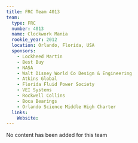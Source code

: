 ```yaml
---
title: FRC Team 4013
team:
  type: FRC
  number: 4013
  name: Clockwork Mania
  rookie_year: 2012
  location: Orlando, Florida, USA
  sponsors:
    - Lockheed Martin
    - Best Buy
    - NASA
    - Walt Disney World Co Design & Engineering
    - Atkins Global
    - Florida Fluid Power Society
    - VEI Systems
    - Rockwell Collins
    - Boca Bearings
    - Orlando Science Middle High Charter
  links:
    Website: 
---
```

No content has been added for this team
